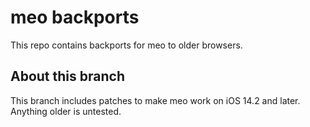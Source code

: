 # meo backports
This repo contains backports for meo to older browsers.

## About this branch
This branch includes patches to make meo work on iOS 14.2 and later. Anything older is untested.
